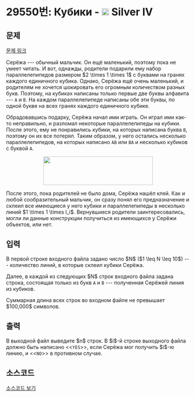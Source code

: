 # 29550번: Кубики - <img src="https://static.solved.ac/tier_small/7.svg" style="height:20px" /> Silver IV

<!-- performance -->

<!-- 문제 제출 후 깃허브에 푸시를 했을 때 제출한 코드의 성능이 입력될 공간입니다.-->

<!-- end -->

## 문제

[문제 링크](https://boj.kr/29550)


<p>Серёжа --- обычный мальчик. Он ещё маленький, поэтому пока не умеет читать. И вот, однажды, родители подарили ему набор параллелепипедов размером $2 \times 1 \times 1$ с буквами на гранях каждого единичного кубика. Однако, Серёжа ещё очень маленький, и родителям не хочется шокировать его огромным количеством разных букв. Поэтому, на кубиках написаны только первые две буквы алфавита --- <code>A</code> и <code>B</code>. На каждом параллелепипеде написаны обе эти буквы, по одной букве на всех гранях каждого единичного кубике.</p>

<p>Обрадовавшись подарку, Серёжа начал ими играть. Он играл ими как-то неправильно, и разломал некоторые параллелепипеды на кубики. После этого, ему не понравились кубики, на которых написана буква <code>B</code>, поэтому он их все потерял. Таким образом, у него остались несколько параллелепипедов, на которых написано <code>AB</code> или <code>BA</code> и несколько кубиков с буквой <code>A</code>.</p>

<p style="text-align: center;"><img alt="" src="https://upload.acmicpc.net/a7b4862d-ad2c-4df3-aeef-16cf8e94096d/-/preview/" style="width: 300px; height: 78px;"></p>

<p>После этого, пока родителей не было дома, Серёжа нашёл клей. Как и любой сообразительный мальчик, он сразу понял его предназначение и склеил все имеющиеся у него кубики и параллелепипеды в несколько линий $1 \times 1 \times l_i$. Вернувшиеся родители заинтересовались, могли ли данные конструкции получиться из имеющихся у Серёжи объектов, или нет.</p>



## 입력


<p>В первой строке входного файла задано число $N$ ($1 \leq N \leq 10$) --- количество линий, в которые склеил кубики Серёжа. </p>

<p>Далее, в каждой из следующих $N$ строк входного файла задана строка, состоящая только из букв <code>A</code> и <code>B</code> --- полученная Серёжей линия из кубиков.</p>

<p>Суммарная длина всех строк во входном файле не превышает $100,000$ символов.</p>



## 출력


<p>В выходной файл выведите $n$ строк. В $i$-й строке выходного файла должно быть написано &lt;&lt;<code>YES</code>&gt;&gt;, если Серёжа мог получить $i$-ю линию, и &lt;&lt;<code>NO</code>&gt;&gt; в противном случае.</p>



## 소스코드

[소스코드 보기](Кубики.cpp)